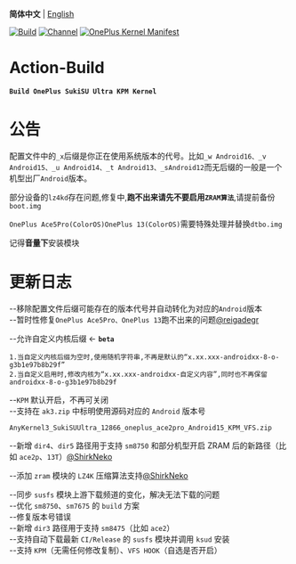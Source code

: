 **简体中文** | [English](README-en.md)
 
[![Build](https://img.shields.io/badge/GitHub%20Actions-Build-181717?logo=github&logoColor=white&style=flat-square)](https://github.com/Numbersf/Action-Build/actions/workflows/Build%20SukiSU%20Ultra%20OnePlus.yml) [![Channel](https://img.shields.io/badge/Follow-Telegram-blue.svg?logo=telegram)](https://t.me/taichi91) [![OnePlus Kernel Manifest](https://img.shields.io/badge/OnePlus%20Kernel%20Manifest-EB0029?logo=oneplus&logoColor=white&style=flat-square)](https://github.com/OnePlusOSS/kernel_manifest)
 
# Action-Build
**```Build OnePlus SukiSU Ultra KPM Kernel```**
 
# 公告
 
配置文件中的``_x``后缀是你正在使用系统版本的代号。比如``_w Android16、_v Android15、_u Android14、_t Android13、_sAndroid12``而无后缀的一般是一个机型出厂``Android``版本。
 
部分设备的``lz4kd``存在问题,修复中,**跑不出来请先不要启用``ZRAM算法``**,请提前备份``boot.img``
 
``OnePlus Ace5Pro(ColorOS)OnePlus 13(ColorOS)``需要特殊处理并替换``dtbo.img``
 
记得**音量下**安装模块
 
# 更新日志
--移除配置文件后缀可能存在的版本代号并自动转化为对应的`Android`版本  
--暂时性修复`OnePlus Ace5Pro、OnePlus 13`跑不出来的问题[@reigadegr](https://github.com/reigadegr)    
 
--允许自定义内核后缀  <- **`beta`**  
```
1.当自定义内核后缀为空时,使用随机字符串,不再是默认的“x.xx.xxx-androidxx-8-o-g3b1e97b8b29f”
2.当自定义启用时,修改内核为“x.xx.xxx-androidxx-自定义内容”,同时也不再保留androidxx-8-o-g3b1e97b8b29f
```
--`KPM` 默认开启，不再可关闭  
--支持在 `ak3.zip` 中标明使用源码对应的 `Android` 版本号
```
AnyKernel3_SukiSUUltra_12866_oneplus_ace2pro_Android15_KPM_VFS.zip
```
--新增 `dir4`、`dir5` 路径用于支持 `sm8750` 和部分机型开启 ZRAM 后的新路径（比如 `ace2p`、`13T`）[@ShirkNeko](https://github.com/ShirkNeko)  
 
--添加 `zram` 模块的 `LZ4K` 压缩算法支持[@ShirkNeko](https://github.com/ShirkNeko)  
 
--同步 `susfs` 模块上游下载频道的变化，解决无法下载的问题  
--优化 `sm8750`、`sm7675` 的 `build` 方案  
--修复版本号错误  
--新增 `dir3` 路径用于支持 `sm8475`（比如 `ace2`）  
--支持自动下载最新 `CI/Release` 的 `susfs` 模块并调用 `ksud` 安装  
--支持 `KPM`（无需任何修改复制）、`VFS HOOK`（自选是否开启）